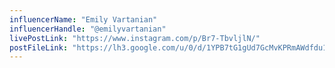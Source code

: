 ```yaml
---
influencerName: "Emily Vartanian"
influencerHandle: "@emilyvartanian"
livePostLink: "https://www.instagram.com/p/Br7-TbvljlN/"
postFileLink: "https://lh3.google.com/u/0/d/1YPB7tG1gUd7GcMvKPRmAWdfdu1q5R7DU"
---
```

